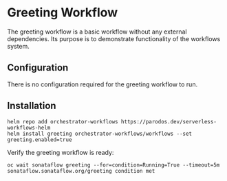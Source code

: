 # Greeting Workflow

The greeting workflow is a basic workflow without any external dependencies.
Its purpose is to demonstrate functionality of the workflows system.

## Configuration
There is no configuration required for the greeting workflow to run.

## Installation

```console
helm repo add orchestrator-workflows https://parodos.dev/serverless-workflows-helm
helm install greeting orchestrator-workflows/workflows --set greeting.enabled=true
```

Verify the greeting workflow is ready:
```console
oc wait sonataflow greeting --for=condition=Running=True --timeout=5m
sonataflow.sonataflow.org/greeting condition met
```